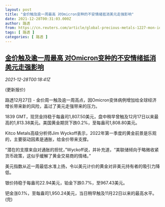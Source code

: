 ```yaml
---
layout: post
title: "金价触及逾一周最高 对Omicron变种的不安情绪抵消美元走强影响"
date: 2021-12-28T00:31:03.000Z
author: 路透
from: https://cn.reuters.com/article/global-precious-metals-1227-mon-idCNKBS2J7008
tags: [ 路透 ]
categories: [ 路透 ]
---
```

<!--1640651463000-->
[金价触及逾一周最高 对Omicron变种的不安情绪抵消美元走强影响](https://cn.reuters.com/article/global-precious-metals-1227-mon-idCNKBS2J7008)
------

<div>
<div><i>2021-12-28T00:18:41Z</i></div><p>(更新报价)</p><p>路透12月27日 - 金价周一触及逾一周高点，因Omicron变体病例增加给全球经济增长带来新的风险，盖过了美元走强带来的压力。</p><p>1839 GMT，现货金持稳于每盎司1,807.50美元，盘中稍早曾触及12月17日以来最高的1,813.38美元。美国黄金期货下跌0.2%，至每盎司1,808.80美元。</p><p>Kitco Metals高级分析师Jim Wyckoff表示，2022年第一季度的黄金前景是乐观的，主要驱动因素是通胀，给金价带来支撑。</p><p>“潜在的支撑来自对通胀的担忧，”Wyckoff说，并补充道，“美联储倾向于略微收紧货币政策，这似乎缓解了黄金交易商的情绪。”</p><p>美元指数从近一周最低水准上扬，令以美元计价的黄金对非美元持有者的吸引力降低。</p><p>银价持稳于每盎司22.94美元，铂金下跌0.7%，至967.43美元。</p><p>钯金涨0.1%，至每盎司1,950.24美元，当日稍早触及11月22日以来的最高水平。(完)</p>
</div>

